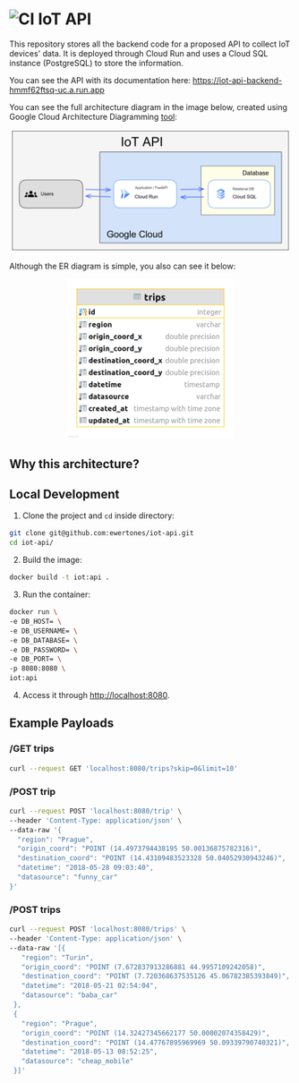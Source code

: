 # ![CI](https://github.com/ewertones/iot-api/actions/workflows/main.yml/badge.svg?branch=main) IoT API

This repository stores all the backend code for a proposed API to collect IoT devices' data. It is deployed through Cloud Run and uses a Cloud SQL instance (PostgreSQL) to store the information.

You can see the API with its documentation here: <https://iot-api-backend-hmmf62ftsq-uc.a.run.app>

You can see the full architecture diagram in the image below, created using Google Cloud Architecture Diagramming [tool](https://googlecloudcheatsheet.withgoogle.com/architecture):

<p align="center">
  <img width="500" src="https://github.com/ewertones/iot-api/blob/main/docs/architecture-diagram.png">
</p>

Although the ER diagram is simple, you also can see it below:

<p align="center">
  <img width="300" src="https://github.com/ewertones/iot-api/blob/main/docs/er-diagram.png">
</p>

## Why this architecture?

## Local Development

1. Clone the project and `cd` inside directory:

```bash
git clone git@github.com:ewertones/iot-api.git
cd iot-api/
```

2. Build the image:

```bash
docker build -t iot:api .
```

3. Run the container:

```bash
docker run \
-e DB_HOST= \
-e DB_USERNAME= \
-e DB_DATABASE= \
-e DB_PASSWORD= \
-e DB_PORT= \
-p 8080:8080 \
iot:api
```

4. Access it through <http://localhost:8080>.

## Example Payloads

### /GET trips

```bash
curl --request GET 'localhost:8080/trips?skip=0&limit=10'
```

### /POST trip

```bash
curl --request POST 'localhost:8080/trip' \
--header 'Content-Type: application/json' \
--data-raw '{
  "region": "Prague",
  "origin_coord": "POINT (14.4973794438195 50.00136875782316)",
  "destination_coord": "POINT (14.43109483523328 50.04052930943246)",
  "datetime": "2018-05-28 09:03:40",
  "datasource": "funny_car"
}'

```

### /POST trips

```bash
curl --request POST 'localhost:8080/trips' \
--header 'Content-Type: application/json' \
--data-raw '[{
   "region": "Turin",
   "origin_coord": "POINT (7.672837913286881 44.9957109242058)",
   "destination_coord": "POINT (7.720368637535126 45.06782385393849)",
   "datetime": "2018-05-21 02:54:04",
   "datasource": "baba_car"
 },
 {
   "region": "Prague",
   "origin_coord": "POINT (14.32427345662177 50.00002074358429)",
   "destination_coord": "POINT (14.47767895969969 50.09339790740321)",
   "datetime": "2018-05-13 08:52:25",
   "datasource": "cheap_mobile"
 }]'
```
